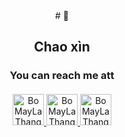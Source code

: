 <div align="center">
  # 🐸
  <h2 align="center" style="margin-bottom: 10px;">Chao xìn</h2>
  <h3 align="center" style="margin-bottom: 20px;">You can reach me att</h3>
</div>
<div align="center">
  <a href="https://www.facebook.com/profile.php?id=100012076578486">
    <img src="https://store-images.s-microsoft.com/image/apps.37935.9007199266245907.b029bd80-381a-4869-854f-bac6f359c5c9.91f8693c-c75b-4050-a796-63e1314d18c9?h=210" alt="BoMayLaThang" height="50" width="50">
  </a>
   
  <a id="h" href="https://www.instagram.com/thangbodoiqua/">
    <img src="https://www.vectorlogo.zone/logos/instagram/instagram-icon.svg" alt="BoMayLaThang" height="50" width="50">
  </a>
   
  <a href="https://www.tiktok.com/@thangbodoiqua" name="caidaubuoi">
    <img src="https://sf-static.tiktokcdn.com/obj/eden-sg/uhtyvueh7nulogpoguhm/tiktok-icon2.png" alt="BoMayLaThang" height="50" width="50">
  </a>
</div>
